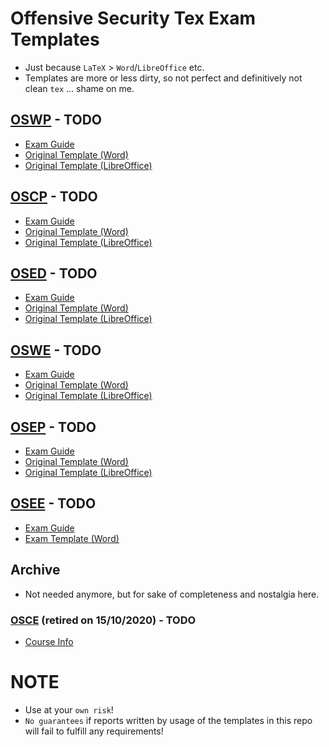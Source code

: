 # Offensive Security Tex Exam Templates 
- Just because `LaTeX` > `Word`/`LibreOffice` etc.
- Templates are more or less dirty, so not perfect and definitively not clean `tex` ... shame on me.

## [OSWP](oswp) - TODO
- [Exam Guide](https://help.offensive-security.com/hc/en-us/articles/360046904731-OSWP-Exam-Guide)
- [Original Template (Word)](https://www.offensive-security.com/wifu/OSWP-Exam-Report.docx)
- [Original Template (LibreOffice)](https://www.offensive-security.com/wifu/OSWP-Exam-Report.odt)

## [OSCP](oscp) - TODO
- [Exam Guide](https://help.offensive-security.com/hc/en-us/articles/360040165632-OSCP-Exam-Guide)
- [Original Template (Word)](https://www.offensive-security.com/pwk-online/OSCP-Exam-Report.docx)
- [Original Template (LibreOffice)](https://www.offensive-security.com/pwk-online/OSCP-Exam-Report.odt)

## [OSED](osed) - TODO
- [Exam Guide](https://help.offensive-security.com/hc/en-us/articles/360052977212-OSED-Exam-Guide)
- [Original Template (Word)](https://www.offensive-security.com/osed-online/OSED-Exam-Report.docx)
- [Original Template (LibreOffice)](https://www.offensive-security.com/osed-online/OSED-Exam-Report.odt)

## [OSWE](oswe) - TODO
- [Exam Guide](https://help.offensive-security.com/hc/en-us/articles/360046869951-OSWE-Exam-Guide)
- [Original Template (Word)](https://www.offensive-security.com/awae/OSWE-Exam-Report.docx)
- [Original Template (LibreOffice)](https://www.offensive-security.com/awae/OSWE-Exam-Report.odt)

## [OSEP](osep) - TODO
- [Exam Guide](https://help.offensive-security.com/hc/en-us/articles/360050293792-OSEP-Exam-Guide)
- [Original Template (Word)](https://www.offensive-security.com/osep-online/OSEP-Exam-Report.docx)
- [Original Template (LibreOffice)](https://www.offensive-security.com/osep-online/OSEP-Exam-Report.odt)

## [OSEE](osee) - TODO
- [Exam Guide](https://help.offensive-security.com/hc/en-us/articles/360046458732-OSEE-Exam-Guide)
- [Exam Template (Word)](https://offensive-security.com/awe/AWE-Exam-Report.docx)

## Archive
- Not needed anymore, but for sake of completeness and nostalgia here.

### [OSCE](archive/osce) (retired on 15/10/2020) - TODO
- [Course Info](https://www.offensive-security.com/ctp-osce/)

# NOTE
- Use at your `own risk`!
- `No guarantees` if reports written by usage of the templates in this repo will fail to fulfill any requirements!

